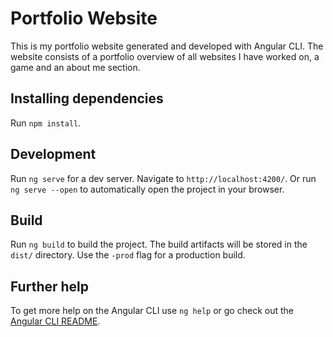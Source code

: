 # Portfolio Website
This is my portfolio website generated and developed with Angular CLI. 
The website consists of a portfolio overview of all websites I have worked on, a game and an about me section.

## Installing dependencies

Run `npm install`.

## Development

Run `ng serve` for a dev server. Navigate to `http://localhost:4200/`.
Or run `ng serve --open` to automatically open the project in your browser.

## Build

Run `ng build` to build the project. The build artifacts will be stored in the `dist/` directory. Use the `-prod` flag for a production build.

## Further help

To get more help on the Angular CLI use `ng help` or go check out the [Angular CLI README](https://github.com/angular/angular-cli/blob/master/README.md).
